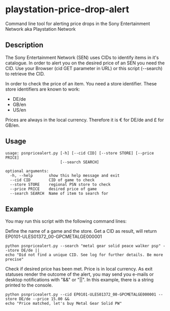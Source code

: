 playstation-price-drop-alert
============================

Command line tool for alerting price drops in the Sony Entertainment Network aka Playstation Network

Description
-----------
The Sony Entertainment Network (SEN) uses CIDs to identify items in it's catalogue. In order to alert you on the desired price of an SEN you need the CID. Use your Browser (cid GET parameter in URL) or this script (--search) to retrieve the CID.

In order to check the price of an item. You need a store identifier. These store identifiers are known to work:

* DE/de
* GB/en
* US/en

Prices are always in the local currency. Therefore it is € for DE/de and £ for GB/en.

Usage
-----
	usage: psnpricealert.py [-h] [--cid CID] [--store STORE] [--price PRICE]
	                        [--search SEARCH]

	optional arguments:
	  -h, --help       show this help message and exit
	  --cid CID        CID of game to check
	  --store STORE    regional PSN store to check
	  --price PRICE    desired price of game
	  --search SEARCH  Name of item to search for

Example
-------
You may run this script with the following command lines:

Define the name of a game and the store. Get a CID as result, will return EP0101-ULES01372_00-GPCMETALGE000001

	python psnpricealert.py --search "metal gear solid peace walker psp" --store DE/de ||
	echo "Did not find a unique CID. See log for further details. Be more precise"

Check if desired price has been met. Price is in local currency. As exit statuses render the outcome of the alert, you may send you e-mails or desktop notifications with "&&" or "||". In this example, there is a string printed to the console.

	python psnpricealert.py --cid EP0101-ULES01372_00-GPCMETALGE000001 --store DE/de --price 15.00 &&
	echo "Price matched, let's buy Metal Gear Solid PW"